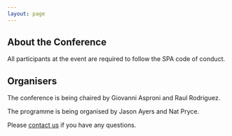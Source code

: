 ```yaml
---
layout: page
---
```

<section><div class="inner">
<h1>About the Conference</h1>

All participants at the event are required to follow the SPA code of conduct.
<!-- <p>The annual BCS SPA Software in Practice conference brings together experts and practitioners to share the latest thinking in software development.</p>
<p>Now in its 26th year, our conference has a tradition of active participation. We intend to continue this tradition in an entirely online format this year.</p> 
<p>We encourage conference sessions that bring people together to work and learn and most sessions are highly interactive, involving participants and session leaders on an equal footing. This results in a conference like no other and consistently excellent feedback from all those who attend.</p>-->
</div>
</section>

<section><div class="inner">
<h1>Organisers</h1>
<p>The conference is being chaired by Giovanni Asproni and Raul Rodriguez.</p>
<p>The programme is being organised by Jason Ayers and Nat Pryce.</p>
<p>Please <a href="{{ '/organisers.html' | relative_url }}">contact us</a> if you have any questions.</p>
<p></p>
</div></section>

